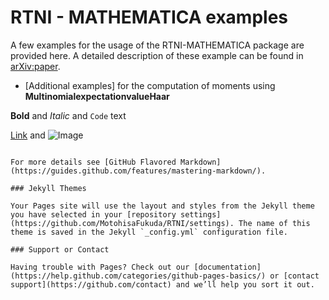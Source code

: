 # RTNI - MATHEMATICA examples

A few examples for the usage of the RTNI-MATHEMATICA package are provided here. A detailed description of these example can be found in [arXiv:paper](https://arxiv.org/abs/1902.07209).

* [Additional examples] for the computation of moments using **MultinomialexpectationvalueHaar**

**Bold** and _Italic_ and `Code` text

[Link](url) and ![Image](src)
```

For more details see [GitHub Flavored Markdown](https://guides.github.com/features/mastering-markdown/).

### Jekyll Themes

Your Pages site will use the layout and styles from the Jekyll theme you have selected in your [repository settings](https://github.com/MotohisaFukuda/RTNI/settings). The name of this theme is saved in the Jekyll `_config.yml` configuration file.

### Support or Contact

Having trouble with Pages? Check out our [documentation](https://help.github.com/categories/github-pages-basics/) or [contact support](https://github.com/contact) and we’ll help you sort it out.
